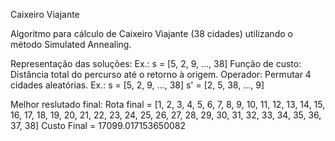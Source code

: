 Caixeiro Viajante

Algoritmo para cálculo de Caixeiro Viajante (38 cidades) utilizando o método Simulated Annealing.

Representação das soluções: Ex.: s = [5, 2, 9, ..., 38]
Função de custo: Distância total do percurso até o retorno à origem.
Operador: Permutar 4 cidades aleatórias. Ex.: s = [5, 2, 9, ..., 38]    s' = [2, 5, 38, ..., 9]

Melhor reslutado final:
    Rota final = [1, 2, 3, 4, 5, 6, 7, 8, 9, 10, 11, 12, 13, 14, 15, 16, 17, 18, 19, 20, 21, 22, 23, 24, 25, 26, 27, 28, 29, 30, 31, 32, 33, 34, 35, 36, 37, 38]
    Custo Final = 17099.017153650082